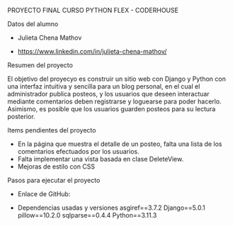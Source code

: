 PROYECTO FINAL CURSO PYTHON FLEX - CODERHOUSE

Datos del alumno

- Julieta Chena Mathov

- https://www.linkedin.com/in/julieta-chena-mathov/


Resumen del proyecto

El objetivo del proyecyo es construir un sitio web con Django y Python con una interfaz intuitiva y sencilla para un blog personal, en el cual el administrador publica posteos, y los usuarios que deseen interactuar mediante comentarios deben registrarse y loguearse para poder hacerlo. Asimismo, es posible que los usuarios guarden posteos para su lectura posterior.

Items pendientes del proyecto
- En la página que muestra el detalle de un posteo, falta una lista de los comentarios efectuados por los usuarios.
- Falta implementar una vista basada en clase DeleteView.
- Mejoras de estilo con CSS


Pasos para ejecutar el proyecto

- Enlace de GitHub:
  

- Dependencias usadas y versiones
    asgiref==3.7.2
    Django==5.0.1
    pillow==10.2.0
    sqlparse==0.4.4
    Python==3.11.3

